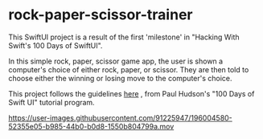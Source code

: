 # rock-paper-scissor-trainer
This SwiftUI project is a result of the first 'milestone' in "Hacking With Swift's 100 Days of SwiftUI".

In this simple rock, paper, scissor game app, the user is shown a computer's choice of either rock, paper, or scissor. They are then told to choose either the winning or losing move to the computer's choice.

This project follows the guidelines <a href="https://www.hackingwithswift.com/guide/ios-swiftui/2/3/challenge" target="_blank">here</a>
, from Paul Hudson's "100 Days of Swift UI" tutorial program.


https://user-images.githubusercontent.com/91225947/196004580-52355e05-b985-44b0-b0d8-1550b804799a.mov


